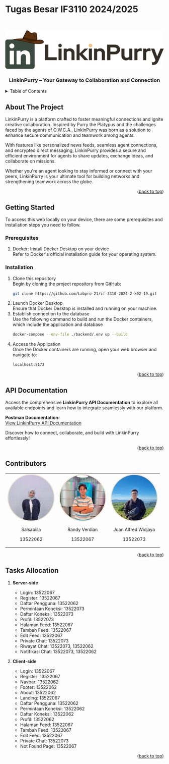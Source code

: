# Tugas Besar IF3110 2024/2025

<a id="readme-top"></a>
<br />
<div align="center">
    <img src="frontend/public/logo-dark.png" alt="LinkinPurry Logo">
    <h3>LinkinPurry – Your Gateway to Collaboration and Connection</h3>
</div>

<details>
  <summary>Table of Contents</summary>
  <ol>
    <li>
      <a href="#about-the-project">About The Project</a>
    </li>
    <li>
      <a href="#getting-started">Getting Started</a>
      <ul>
        <li><a href="#prerequisites">Prerequisites</a></li>
        <li><a href="#installation">Installation</a></li>
      </ul>
    </li>
    <li><a href="#api-documentation">API Documentation</a></li>
    <li><a href="#contributors">Contributors</a></li>
    <li><a href="#tasks-allocation">Tasks Allocation</a></li>
  </ol>
</details>

## About The Project

LinkinPurry is a platform crafted to foster meaningful connections and ignite creative collaboration. Inspired by Purry the Platypus and the challenges faced by the agents of O.W.C.A., LinkinPurry was born as a solution to enhance secure communication and teamwork among agents.

With features like personalized news feeds, seamless agent connections, and encrypted direct messaging, LinkinPurry provides a secure and efficient environment for agents to share updates, exchange ideas, and collaborate on missions.

Whether you're an agent looking to stay informed or connect with your peers, LinkinPurry is your ultimate tool for building networks and strengthening teamwork across the globe.

<p align="right">(<a href="#readme-top">back to top</a>)</p>

## Getting Started

To access this web locally on your device, there are some prerequisites and installation steps you need to follow.

### Prerequisites

1. Docker: Install Docker Desktop on your device
<br>Refer to Docker's official installation guide for your operating system.</br>

### Installation

1. Clone this repository
<br>Begin by cloning the project repository from GitHub:</br>
   ```sh
   git clone https://github.com/Labpro-21/if-3310-2024-2-k02-19.git
   ```
2. Launch Docker Desktop
<br>Ensure that Docker Desktop is installed and running on your machine.</br>
3. Establish connection to the database
<br>Use the following command to build and run the Docker containers, which include the application and database</br>
   ```sh
   docker-compose --env-file ./backend/.env up --build
   ```
4. Access the Application
<br>Once the Docker containers are running, open your web browser and navigate to:</br>
    ```sh
    localhost:5173
    ```

<p align="right">(<a href="#readme-top">back to top</a>)</p>

## API Documentation

Access the comprehensive **LinkinPurry API Documentation** to explore all available endpoints and learn how to integrate seamlessly with our platform.

**Postman Documentation:**  
[View LinkinPurry API Documentation](https://documenter.getpostman.com/view/34429227/2sAYBbf9RK#973d7d91-a4e2-4845-9f77-5f13d5d77fe8)

Discover how to connect, collaborate, and build with LinkinPurry effortlessly!

<p align="right">(<a href="#readme-top">back to top</a>)</p>

## Contributors

<table style="border-collapse: collapse; width: 100%;">
  <tr>
    <td style="text-align: center;">
      <img src="frontend/public/salsa-pic.png" alt="Salsabiila's Picture" width="150" height="150" style="border-radius: 50%;">
      <p>Salsabiila</p>
      <p>13522062</p>
    </td>
    <td style="text-align: center;">
      <img src="frontend/public/randy-pic.png" alt="Randy Verdian's Picture" width="150" height="150" style="border-radius: 50%;">
      <p>Randy Verdian</p>
      <p>13522067</p>
    </td>
    <td style="text-align: center;">
      <img src="frontend/public/juan-pic.png" alt="Juan Alfred Widjaya's Picture" width="150" height="150" style="border-radius: 50%;">
      <p>Juan Alfred Widjaya</p>
      <p>13522073</p>
    </td>
  </tr>
</table>

<p align="right">(<a href="#readme-top">back to top</a>)</p>

## Tasks Allocation
1. **Server-side**  
   - Login: 13522067  
   - Register: 13522067
   - Daftar Pengguna: 13522062
   - Permintaan Koneksi: 13522073
   - Daftar Koneksi: 13522073
   - Profil: 13522073
   - Halaman Feed: 13522067
   - Tambah Feed: 13522067
   - Edit Feed: 13522067
   - Private Chat: 13522073
   - Riwayat Chat: 13522073, 13522062
   - Notifikasi Chat: 13522073, 13522062

2. **Client-side**
   - Login: 13522067  
   - Register: 13522067  
   - Navbar: 13522062  
   - Footer: 13522062  
   - About: 13522062
   - Landing: 13522067
   - Daftar Pengguna: 13522062
   - Permintaan Koneksi: 13522062
   - Daftar Koneksi: 13522062
   - Profil: 13522062
   - Halaman Feed: 13522067
   - Tambah Feed: 13522067
   - Edit Feed: 13522067
   - Private Chat: 13522073
   - Not Found Page: 13522067

<p align="right">(<a href="#readme-top">back to top</a>)</p>
